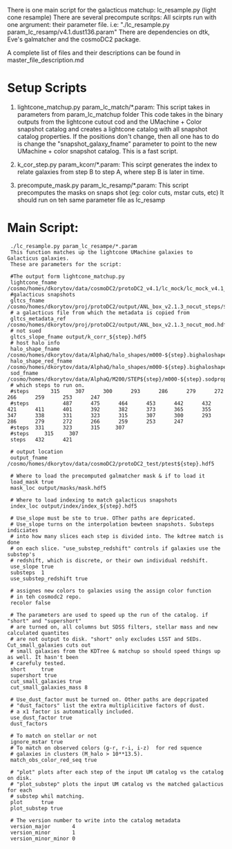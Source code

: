 There is one main script for the galacticus matchup: lc_resample.py (light cone resample)
There are several precompute scritps:
All scirpts run with one argrument: their parameter file. 
i.e: "./lc_resample.py param_lc_resamp/v4.1.dust136.param"
There are dependencies on dtk, Eve's galmatcher and the 
cosmoDC2 package.

A complete list of files and their descriptions can be found in master_file_description.md

Setup Scripts
============
      
1) lightcone_matchup.py param_lc_match/*.param:
  This script takes in parameters from param_lc_matchup folder
  This code takes in the binary outputs from the lightcone cutout cod and the
  UMachine + Color snapshot catalog and creates a lightcone catalog with all 
  snapshot catalog properties. If the positions don't change, then all one has
  to do is change the "snapshot_galaxy_fname" parameter to point to the new 
  UMachine + color snapshot catalog. This is a fast script. 

2) k_cor_step.py param_kcorr/*.param: 
   This scirpt generates the index to relate galaxies from step B to step A, where
    step B is later in time. 

3) precompute_mask.py param_lc_resamp/*.param:
   This script precomputes the masks on snaps shot (eg: color cuts, mstar cuts, etc)
   It should run on teh same parameter file as lc_resamp


Main Script:
============
     ./lc_resample.py param_lc_resampe/*.param
     This function matches up the lightcone UMachine galaxies to Galacticus galaxies. 
     These are parameters for the script:
     
     #The output form lightcone_matchup.py
     lightcone_fname /cosmo/homes/dkorytov/data/cosmoDC2/protoDC2_v4.1/lc_mock/lc_mock_v4.1_${step}.hdf5
     #galacticus snapshots
     gltcs_fname     /cosmo/homes/dkorytov/proj/protoDC2/output/ANL_box_v2.1.3_nocut_steps/${step}.hdf5
     # a galacticus file from which the metadata is copied from
     gltcs_metadata_ref  /cosmo/homes/dkorytov/proj/protoDC2/output/ANL_box_v2.1.3_nocut_mod.hdf5
     # not sued
     gltcs_slope_fname output/k_corr_${step}.hdf5
     # host halo info
     halo_shape_fname     /cosmo/homes/dkorytov/data/AlphaQ/halo_shapes/m000-${step}.bighaloshapes
     halo_shape_red_fname /cosmo/homes/dkorytov/data/AlphaQ/halo_shapes/m000-${step}.bighaloshapes_red
     sod_fname /cosmo/homes/dkorytov/data/AlphaQ/M200/STEP${step}/m000-${step}.sodproperties
     # which steps to run on. 
     #steps       315     307      300      293      286      279      272      266      259      253      247
     #steps           487      475      464      453      442      432      421      411      401      392      382      373      365      355      347      338      331      323      315      307      300      293      286      279      272      266      259      253      247
     #steps  331      323      315     307     
     #steps     315     307     
     steps   432      421

     # output location 
     output_fname  /cosmo/homes/dkorytov/data/cosmoDC2/protoDC2_test/ptest${step}.hdf5

     # Where to load the precomputed galmatcher mask & if to load it
     load_mask true
     mask_loc output/masks/mask.hdf5

     # Where to load indexing to match galacticus snapshots
     index_loc output/index/index_${step}.hdf5

     # Use_slope must be ste to true. OTher paths are depricated.
     # Use_slope turns on the interpolation bewteen snapshots. Substeps indiciates
     # into how many slices each step is divided into. The kdtree match is done 
     # on each slice. "use_substep_redshift" controls if galaxies use the substep's 
     # redshift, which is discrete, or their own individual redshift. 
     use_slope true
     substeps  1
     use_substep_redshift true

     # assignes new colors to galaxies using the assign color function
     # in teh cosmodc2 repo.
     recolor false

     # The parameters are used to speed up the run of the catalog. if "short" and "supershort"
     # are turned on, all columns but SDSS filters, stellar mass and new calculated quantites
     # are not output to disk. "short" only excludes LSST and SEDs. Cut_small_galaxies cuts out
     # small galaxies from the KDTree & matchup so should speed things up as well. It hasn't been
     # carefuly tested. 
     short     true
     supershort true
     cut_small_galaxies true
     cut_small_galaxies_mass 8 

     # Use_dust_factor must be turned on. Other paths are depcripated
     # "dust_factors" list the extra multiplicitive factors of dust.
     # a x1 factor is automatically included. 
     use_dust_factor true
     dust_factors 

     # To match on stellar or not
     ignore_mstar true
     # To match on observed colors (g-r, r-i, i-z)  for red squence 
     # galaxies in clusters (M_halo > 10**13.5). 
     match_obs_color_red_seq true
     
     # "plot" plots after each step of the input UM catalog vs the catalog on disk.
     # "plot_substep" plots the input UM catalog vs the matched galacticus for each
     # substep whil matching. 
     plot      true
     plot_substep true
     
     # The version number to write into the catalog metadata
     version_major       4
     version_minor       1
     version_minor_minor 0
